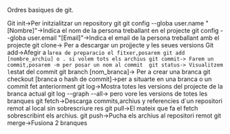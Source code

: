 Ordres basiques de git.

Git init->Per initzialitzar un repository git
git config --globa user.name "[Nombre]"->Indica el nom de la persona treballant en el projecte
git config --globa user.email "[Email]"->Indica el email de la persona treballant amb el projecte
git clone-> Per a descargar un projjecte y les seues versions
Git add->Afegir a l`area de preparacio el fitxer,posarem git add [nombre_archiu] o . si volem tots els archius
git commit-> Farem un commit,posarem -m per posar un nom al commit 
git status-> Visualitzem l`estat del commit
git branch [nom_branca]-> Per a crear una branca
git checkout [branca o hash de commit]->per a situarte en una branca o un commit fet anteriorment
git log->Mostra totes les versions del projecte de la branca actual
git log --graph --all-> pero vore les versions de totes les branques
git fetch->Descarga commits,archius y referencies d`un repositori remot al local sin sobrescriure res
git pull->El mateix que fa el fetch sobrescribint els archius.
git push->Pucha els archius al repositori remot
git merge->Fusiona 2 branques
